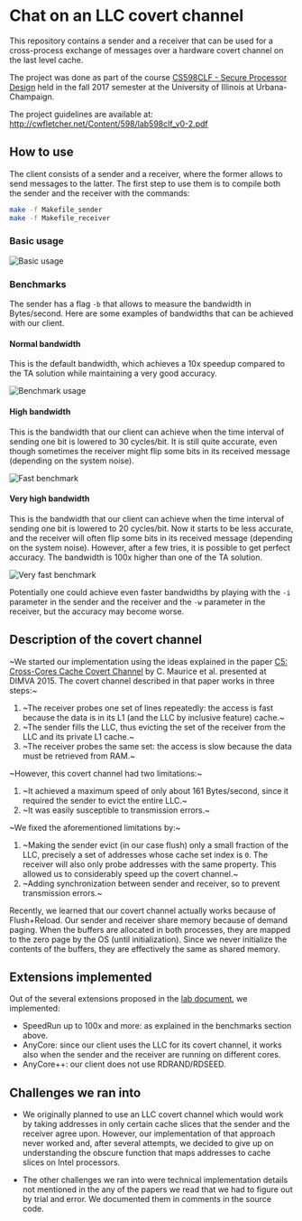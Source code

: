 # Chat on an LLC covert channel

This repository contains a sender and a receiver that can be used for a cross-process exchange of messages
over a hardware covert channel on the last level cache.

The project was done as part of the course [CS598CLF - Secure Processor Design][CS598CLF] held in the fall 2017 semester
at the University of Illinois at Urbana-Champaign.

The project guidelines are available at: http://cwfletcher.net/Content/598/lab598clf_v0-2.pdf

## How to use

The client consists of a sender and a receiver, where the former allows to send messages to the latter. 
The first step to use them is to compile both the sender and the receiver with the commands:

```sh
make -f Makefile_sender
make -f Makefile_receiver
```

### Basic usage

![Basic usage](./usage/basic.gif?raw=true)

### Benchmarks

The sender has a flag `-b` that allows to measure the bandwidth in Bytes/second.
Here are some examples of bandwidths that can be achieved with our client.

#### Normal bandwidth

This is the default bandwidth, which achieves a 10x speedup compared to the TA solution while maintaining a very
good accuracy.

![Benchmark usage](./usage/benchmark.gif?raw=true)

#### High bandwidth

This is the bandwidth that our client can achieve when the time interval of sending one bit is lowered to 30 
cycles/bit. It is still quite accurate, even though sometimes the receiver might flip some bits in its received 
message (depending on the system noise). 

![Fast benchmark](./usage/benchmark_fast.gif?raw=true)

#### Very high bandwidth

This is the bandwidth that our client can achieve when the time interval of sending one bit is lowered to 20 
cycles/bit. Now it starts to be less accurate, and the receiver will often flip some bits in its received message 
(depending on the system noise). However, after a few tries, it is possible to get perfect accuracy. The bandwidth is 
100x higher than one of the TA solution.

![Very fast benchmark](./usage/benchmark_fast_fast.gif?raw=true)

Potentially one could achieve even faster bandwidths by playing with the `-i` parameter in the sender and the receiver
and the `-w` parameter in the receiver, but the accuracy may become worse. 

## Description of the covert channel

~We started our implementation using the ideas explained in the paper [C5: Cross-Cores Cache Covert Channel][c5] by
C. Maurice et al. presented at DIMVA 2015. The covert channel described in that paper works in three steps:~

1. ~The receiver probes one set of lines repeatedly: the access is fast because the data is in its L1 (and the LLC by
inclusive feature) cache.~
2. ~The sender fills the LLC, thus evicting the set of the receiver from the LLC and its private L1 cache.~
3. ~The receiver probes the same set: the access is slow because the data must be retrieved from RAM.~

~However, this covert channel had two limitations:~

1. ~It achieved a maximum speed of only about 161 Bytes/second, since it required the sender to evict the entire LLC.~
2. ~It was easily susceptible to transmission errors.~

~We fixed the aforementioned limitations by:~

1. ~Making the sender evict (in our case flush) only a small fraction of the LLC, precisely a set of addresses whose
cache set index is `0`. The receiver will also only probe addresses with the same property. This allowed us to 
considerably speed up the covert channel.~
2. ~Adding synchronization between sender and receiver, so to prevent transmission errors.~

Recently, we learned that our covert channel actually works because of Flush+Reload.
Our sender and receiver share memory because of demand paging.
When the buffers are allocated in both processes, they are mapped to the zero page by the OS (until initialization).
Since we never initialize the contents of the buffers, they are effectively the same as shared memory.

## Extensions implemented

Out of the several extensions proposed in the [lab document][deaddrop], we implemented:
- SpeedRun up to 100x and more: as explained in the benchmarks section above.
- AnyCore: since our client uses the LLC for its covert channel, it works also when the sender and the receiver are
running on different cores.
- AnyCore++: our client does not use RDRAND/RDSEED.

## Challenges we ran into

- We originally planned to use an LLC covert channel which would work by taking addresses in only certain cache slices
that the sender and the receiver agree upon. However, our implementation of that approach never worked and, after
several attempts, we decided to give up on understanding the obscure function that maps addresses to cache slices on
Intel processors.

- The other challenges we ran into were technical implementation details not mentioned in the any of the papers 
we read that we had to figure out by trial and error. We documented them in comments in the source code.

[CS598CLF]: http://cwfletcher.net/598clf.html
[deaddrop]: http://cwfletcher.net/Content/598/lab598clf_v0-2.pdf
[c5]: http://www.s3.eurecom.fr/docs/dimva15_clementine.pdf
